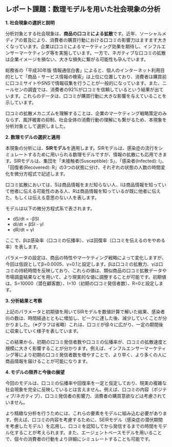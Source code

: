 ## レポート課題：数理モデルを用いた社会現象の分析

**1. 社会現象の選択と説明**

分析対象とする社会現象は、**商品の口コミによる拡散**です。近年、ソーシャルメディアの普及により、消費者の購買行動における口コミの影響力はますます大きくなっています。企業は口コミによるマーケティング効果を期待し、インフルエンサーマーケティング等を実施しています。一方で、ネガティブな口コミの拡散は企業イメージを損ない、大きな損失に繋がる可能性も孕んでいます。

総務省の「平成30年版 情報通信白書」によると、個人のインターネット利用目的として「商品・サービス情報の検索」は上位に位置しており、消費者は購買前に口コミサイトやSNSで情報収集を行うことが一般的になっています。また、ニールセンの調査では、消費者の92%が口コミを信頼しているという結果が出ています。これらのデータは、口コミが購買行動に大きな影響を与えていることを示しています。

口コミの拡散メカニズムを理解することは、企業のマーケティング戦略策定のみならず、風評被害の抑制、社会全体の消費行動の理解にも繋がるため、本現象を分析対象として選択しました。


**2. 数理モデルの選択と適用**

本現象の分析には、**SIRモデル**を適用します。SIRモデルは、感染症の流行をシミュレートするために用いられる数理モデルですが、情報の拡散にも応用できます。SIRモデルは、集団を「未接触者(Susceptible): S」、「感染者(Infected): I」、「回復者(Recovered): R」の3つの状態に分け、それぞれの状態の人数の時間変化を微分方程式で記述します。

口コミ拡散においては、Sは商品情報をまだ知らない人、Iは商品情報を知っていて他者に伝える可能性のある人、Rは商品情報を知っているが既に他者に伝えた、もしくは伝える意思のない人を表します。

モデルは以下の微分方程式系で表されます。

* dS/dt = -βSI
* dI/dt = βSI - γI
* dR/dt = γI

ここで、βは感染率（口コミの伝播率）、γは回復率（口コミを伝えるのをやめる率）を表します。

パラメータの設定は、商品の特性やマーケティング戦略によって変化しますが、今回は仮説としてβ=0.0005、γ=0.1と設定します。βは口コミの拡散力、γは口コミの持続時間を反映しており、これらの値は、類似商品の口コミ拡散データや市場調査結果などを用いて、より現実的な値に調整することが可能です。初期値は、S=10000（潜在顧客数）、I=10（初期の口コミ発信者数）、R=0と設定します。


**3. 分析結果と考察**

上記のパラメータと初期値を用いてSIRモデルを数値計算で解いた結果、感染者(I)の数は、時間経過とともに増加し、ピークに達した後、減少していくことが分かりました。（※グラフは省略）これは、口コミが徐々に広がり、一定の期間後に収束していく様子を表しています。

この結果から、初期の口コミ発信者数や口コミの伝播率が、口コミの拡散速度と規模に大きく影響することが分かります。例えば、インフルエンサーマーケティング等により初期の口コミ発信者数を増やすことで、より早く、より多くの人に商品情報を届けることが可能になります。


**4. モデルの限界と今後の展望**

今回のモデルは、口コミの伝播率や回復率を一定と仮定しており、現実の複雑な社会現象を完全に反映しているとは言えません。例えば、口コミの内容（ポジティブ/ネガティブ）、口コミ発信者の影響力、消費者の購買意欲などは考慮されていません。

より精緻な分析を行うためには、これらの要素をモデルに組み込む必要があります。例えば、口コミの内容を考慮するために、SEIRモデル（感染症の潜伏期間を考慮したモデル）を応用し、口コミを認知してから発信するまでの時間をモデル化することが考えられます。また、エージェントベースモデルを用いることで、個々の消費者の行動をより詳細にシミュレートすることも可能です。
